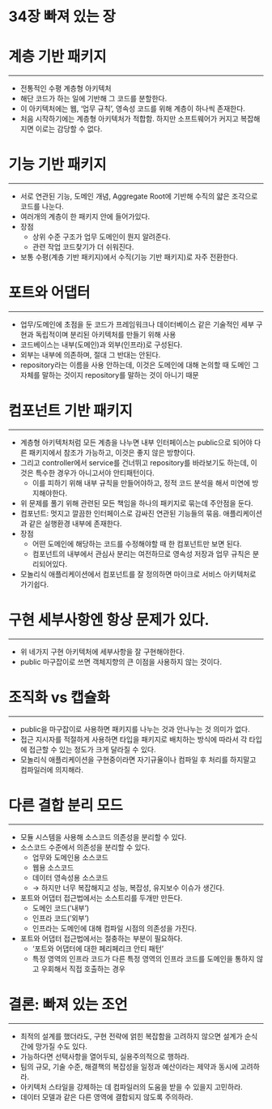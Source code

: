 # 34장 빠져 있는 장

# 계층 기반 패키지

---

- 전통적인 수평 계층형 아키텍처
- 해단 코드가 하는 일에 기반해 그 코드를 분할한다.
- 이 아키텍처에는 웹, ‘업무 규칙’, 영속성 코드를 위해 계층이 하나씩 존재한다.
- 처음 시작하기에는 계층형 아키텍처가 적합함. 하지만 소프트웨어가 커지고 복잡해지면 이로는 감당할 수 없다.

# 기능 기반 패키지

---

- 서로 연관된 기능, 도메인 개념, Aggregate Root에 기반해 수직의 얇은 조각으로 코드를 나눈다.
- 여러개의 계층이 한 패키지 안에 들어가있다.
- 장점
    - 상위 수준 구조가 업무 도메인이 뭔지 알려준다.
    - 관련 작업 코드찾기가 더 쉬워진다.
- 보통 수평(계층 기반 패키지)에서 수직(기능 기반 패키지)로 자주 전환한다.

# 포트와 어댑터

---

- 업무/도메인에 초점을 둔 코드가 프레임워크나 데이터베이스 같은 기술적인 세부 구현과 독립적이며 분리된 아키텍처를 만들기 위해 사용
- 코드베이스는 내부(도메인)과 외부(인프라)로 구성된다.
- 외부는 내부에 의존하며, 절대 그 반대는 안된다.
- repository라는 이름을 사용 안하는데, 이것은 도메인에 대해 논의할 때 도메인 그 자체를 말하는 것이지 repository를 말하는 것이 아니기 때문

# 컴포넌트 기반 패키지

---

- 계층형 아키텍처처럼 모든 계층을 나누면 내부 인터페이스는 public으로 되어야 다른 패키지에서 참조가 가능하고, 이것은 좋지 않은 방향이다.
- 그리고 controller에서 service를 건너뛰고 repository를 바라보기도 하는데, 이것은 특수한 경우가 아니고서야 안티패턴이다.
    - 이를 피하기 위해 내부 규칙을 만들어야하고, 정적 코드 분석을 해서 미연에 방지해야한다.
- 위 문제를 풀기 위해 관련된 모든 책임을 하나의 패키지로 묶는데 주안점을 둔다.
- 컴포넌트: 멋지고 깔끔한 인터페이스로 감싸진 연관된 기능들의 묶음. 애플리케이션과 같은 실행환경 내부에 존재한다.
- 장점
    - 어떤 도메인에 해당하는 코드를 수정해야할 때 한 컴포넌트만 보면 된다.
    - 컴포넌트의 내부에서 관심사 분리는 여전하므로  영속성 저장과 업무 규칙은 분리되어있다.
- 모놀리식 애플리케이션에서 컴포넌트를 잘 정의하면 마이크로 서비스 아키텍처로 가기쉽다.

# 구현 세부사항엔 항상 문제가 있다.

---

- 위 네가지 구현 아키텍처에 세부사항을 잘 구현해야한다.
- public 마구잡이로 쓰면 객체지향의 큰 이점을 사용하지 않는 것이다.

# 조직화 vs 캡슐화

---

- public을 마구잡이로 사용하면 패키지를 나누는 것과 안나누는 것 의미가 없다.
- 접근 지시자를 적절하게 사용하면 타입을 패키지로 배치하는 방식에 따라서 각 타입에 접근할 수 있는 정도가 크게 달라질 수 있다.
- 모놀리식 애플리케이션을 구현중이라면 자기규율이나 컴파일 후 처리를 하지말고 컴파일러에 의지해라.

# 다른 결합 분리 모드

---

- 모듈 시스템을 사용해 소스코드 의존성을 분리할 수 있다.
- 소스코드 수준에서 의존성을 분리할 수 있다.
    - 업무와 도메인용 소스코드
    - 웹용 소스코드
    - 데이터 영속성용 소스코드
    - → 하지만 너무 복잡해지고 성능, 복잡성, 유지보수 이슈가 생긴다.
- 포트와 어댑터 접근법에서는 소스트리를 두개만 만든다.
    - 도메인 코드(’내부’)
    - 인프라 코드(’외부’)
    - 인프라는 도메인에 대해 컴파일 시점의 의존성을 가진다.
- 포트와 어댑터 접근법에서는 절충하는 부분이 필요하다.
    - ‘포트와 어댑터에 대한 페리페리크 안티 패턴’
    - 특정 영역의 인프라 코드가 다른 특정 영역의 인프라 코드를 도메인을 통하지 않고 우회해서 직접 호출하는 경우

# 결론: 빠져 있는 조언

---

- 최적의 설계를 했더라도, 구현 전략에 얽힌 복잡함을 고려하지 않으면 설계가 순식간에 망가질 수도 있다.
- 가능하다면 선택사항을 열어두되, 실용주의적으로 행하라.
- 팀의 규모, 기술 수준, 해결책의 복잡성을 일정과 예산이라는 제약과 동시에 고려하라.
- 아키텍처 스타일을 강제하는 데 컴파일러의 도움을 받을 수 있을지 고민하라.
- 데이터 모델과 같은 다른 영역에 결합되지 않도록 주의하라.